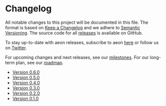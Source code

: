 # Changelog

All notable changes to this project will be documented in this file. The format is
based on [Keep a Changelog](https://keepachangelog.com/en/1.0.0/) and we adhere
to [Semantic Versioning](https://semver.org/spec/v2.0.0.html>). The source code for
all [releases](https://github.com/aeon-toolkit/aeon/releases>) is available on GitHub.

To stay up-to-date with aeon releases, subscribe to aeon
[here](https://libraries.io/pypi/aeon>) or follow us on
[Twitter](https://twitter.com/aeon_toolbox>).

For upcoming changes and next releases, see our
[milestones](https://github.com/aeon-toolkit/aeon/milestones). For our long-term plan,
see our [roadmap](roadmap).

- [Version 0.6.0](changelogs/v0.6.md)
- [Version 0.5.0](changelogs/v0.5.md)
- [Version 0.4.0](changelogs/v0.4.md)
- [Version 0.3.0](changelogs/v0.3.md)
- [Version 0.2.0](changelogs/v0.2.md)
- [Version 0.1.0](changelogs/v0.1.md)
